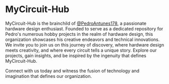 # MyCircuit-Hub

MyCircuit-Hub is the brainchild of [@PedroAntunes178](https://github.com/PedroAntunes178), a passionate hardware design enthusiast. Founded to serve as a dedicated repository for Pedro's numerous hobby projects in the realm of hardware design, this organization showcases his creative endeavors and technical innovations. We invite you to join us on this journey of discovery, where hardware design meets creativity, and where every circuit tells a unique story. Explore our projects, gain insights, and be inspired by the ingenuity that defines MyCircuit-Hub.

Connect with us today and witness the fusion of technology and imagination that defines our organization.
